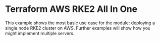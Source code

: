 # Terraform AWS RKE2 All In One

This example shows the most basic use case for the module:
  deploying a single node RKE2 cluster on AWS.
Further examples will show how you might implement multiple servers.
